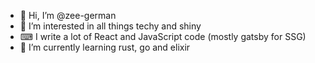 - 👋 Hi, I’m @zee-german
- 👀 I’m interested in all things techy and shiny
- ⌨ I write a lot of React and JavaScript code (mostly gatsby for SSG)
- 🌱 I’m currently learning rust, go and elixir

<!---
zee-german/zee-german is a ✨ special ✨ repository because its `README.md` (this file) appears on your GitHub profile.
You can click the Preview link to take a look at your changes.
--->
